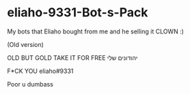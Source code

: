 # eliaho-9331-Bot-s-Pack
My bots that Eliaho bought from me and he selling it CLOWN :)

(Old version)

OLD BUT GOLD TAKE IT FOR FREE יהודונים שלי

F*CK YOU eliaho#9331

Poor u dumbass
